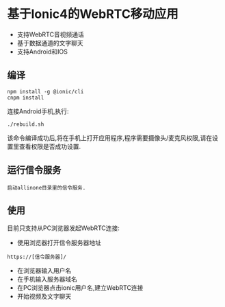 # 基于Ionic4的WebRTC移动应用
* 支持WebRTC音视频通话
* 基于数据通道的文字聊天
* 支持Android和IOS
## 编译
```
npm install -g @ionic/cli
cnpm install
```

连接Android手机,执行:
```
./rebuild.sh
```
该命令编译成功后,将在手机上打开应用程序,程序需要摄像头/麦克风权限,请在设置里查看权限是否成功设置.

## 运行信令服务

```
启动allinone目录里的信令服务.
```

## 使用
目前只支持从PC浏览器发起WebRTC连接:
* 使用浏览器打开信令服务器地址
```
https://[信令服务器]/
```
* 在浏览器输入用户名
* 在手机输入服务器域名
* 在PC浏览器点击ionic用户名,建立WebRTC连接
* 开始视频及文字聊天
